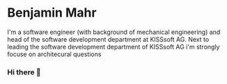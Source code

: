 # Benjamin Mahr
I'm a software engineer (with background of mechanical engineering) and head of the software development department at KISSsoft AG.
Next to leading the software development department of KISSsoft AG i'm strongly focuse on architecural questions 



### Hi there 👋

<!--
**Ben1980/Ben1980** is a ✨ _special_ ✨ repository because its `README.md` (this file) appears on your GitHub profile.

Here are some ideas to get you started:

- 🔭 I’m currently working on ...
- 🌱 I’m currently learning ...
- 👯 I’m looking to collaborate on ...
- 🤔 I’m looking for help with ...
- 💬 Ask me about ...
- 📫 How to reach me: ...
- 😄 Pronouns: ...
- ⚡ Fun fact: ...
-->
